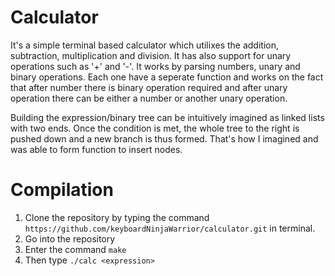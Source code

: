 # Calculator

It's a simple terminal based calculator which utilixes the addition, subtraction, multiplication and division. It has also support for unary operations such as '+' and '-'. It works by parsing numbers, unary and binary operations. Each one have a seperate function and works on the fact that after number there is binary operation required and after unary operation there can be either a number or another unary operation.

Building the expression/binary tree can be intuitively imagined as linked lists with two ends. Once the condition is met, the whole tree to the right is pushed down and a new branch is thus formed. That's how I imagined and was able to form function to insert nodes.

# Compilation
1. Clone the repository by typing the command `https://github.com/keyboardNinjaWarrior/calculator.git` in terminal.
2. Go into the repository
3. Enter the command `make`
4. Then type `./calc <expression>`
